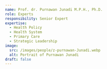```yaml
---
name: Prof. dr. Purnawan Junadi M.P.H., Ph.D.
role: Experts
responsibility: Senior Expert
expertise:
  - Health Policy
  - Health System
  - Primary Care
  - Strategic Leadership
image:
  src: /images/people/z-purnawan-Junadi.webp
  alt: Portrait of Purnawan Junadi
draft: false
---
```

